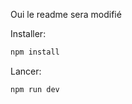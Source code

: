 Oui le readme sera modifié

Installer:

   ```bash
   npm install
   ```

Lancer:
   ```bash
   npm run dev
   ```